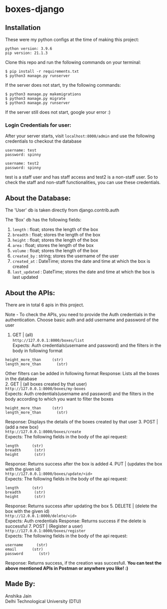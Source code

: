 # boxes-django

## Installation
These were my python configs at the time of making this project:
```
python version: 3.9.6
pip version: 21.1.3
```
Clone this repo and run the following commands on your terminal:
```
$ pip install -r requirements.txt
$ python3 manage.py runserver
```
If the server does not start, try the following commands:
```
$ python3 manage.py makemigrations
$ python3 manage.py migrate
$ python3 manage.py runserver
```

If the server still does not start, google your error :)

### Login Credentials for user:
After your server starts, visit ```localhost:8000/admin``` and use the following credentials to checkout the database
```
username: test
password: spinny
```

```
username: test2
password: spinny
```

test is a staff user and has staff access and test2 is a non-staff user. So to check the staff and non-staff functionalities, you can use these credentials.

## About the Database:

The 'User' db is taken directly from django.contrib.auth

The 'Box' db has the following fields:
1. ```length```    : float; stores the length of the box
2. ```breadth```   : float; stores the length of the box
3. ```height```   : float; stores the length of the box
4. ```area```  : float; stores the length of the box
5. ```volume```   : float; stores the length of the box
6. ```created_by``` : string; stores the username of the user
7. ```created_at``` : DateTime; stores the date and time at which the box is created
8. ```last_updated``` : DateTime; stores the date and time at which the box is last updated

## About the APIs:
There are in total 6 apis in this project.

Note - To check the APIs, you need to provide the Auth credentials in the authentication. Choose basic auth and add username and password of the user

1. GET | (all)<br />
   ```http://127.0.0.1:8000/boxes/list```<br />
Expects: Auth credentials(username and password) and the filters in the body in following format<br />
```
height_more_than     (str)
length_more_than       (str)
```
Other filters can be added in following format
Response: Lists all the boxes in the database<br />
2. GET | (all boxes created by that user)<br />
```http://127.0.0.1:8000/boxes/my-boxes```<br />
Expects: Auth credentials(username and password) and the filters in the body according to which you want to filter the boxes
```
height_more_than     (str)
length_more_than       (str)
```
Response: Displays the details of the boxes created by that user
3. POST | (add a new box)<br />
```http://127.0.0.1:8000/boxes/create```<br />
Expects: The following fields in the body of the api request:
```
length      (str)
breadth      (str)
height       (str)
```
Response: Returns success after the box is added
4. PUT | (updates the box with the given id)<br />
```http://127.0.0.1:8000/boxes/update/<id>```<br />
Expects: The following fields in the body of the api request:
```
length      (str)
breadth      (str)
height       (str)
```
Response: Returns success after updating the box
5. DELETE | (delete the box with the given id)<br />
```http://12.0.0.1:8000/delete/<id>```<br />
Expects: Auth credentials
Response: Returns success if the delete is successful
7. POST | (Register a user)<br />
```http://127.0.0.1:8000/boxes/register```<br />
Expects: The following fields in the body of the api request:
```
username      (str)
email       (str)
password       (str)
```
Response: Returns success, if the creation was succesfull. 
<b>You can test the above mentioned APIs in Postman or anywhere you like! :) </b>


## Made By: 
Anshika Jain<br />
Delhi Technological University (DTU)<br />
